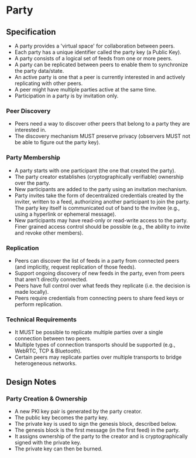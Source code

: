 # Party

## Specification

* A party provides a 'virtual space' for collaboration between peers.
* Each party has a unique identifier called the party key (a Public Key).
* A party consists of a logical set of feeds from one or more peers.
* A party can be replicated between peers to enable them to synchronize the party data/state.
* An active party is one that a peer is currently interested in and actively replicating with other peers.
* A peer might have multiple parties active at the same time.
* Participation in a party is by invitation only.

### Peer Discovery

* Peers need a way to discover other peers that belong to a party they are interested in.
* The discovery mechanism MUST preserve privacy (observers MUST not be able to figure out the party key).

### Party Membership

* A party starts with one participant (the one that created the party).
* The party creator establishes (cryptographically verifiable) ownership over the party.
* New participants are added to the party using an invitation mechanism.
* Party invites take the form of decentralized credentials created by the inviter, written to a feed, authorizing another participant to join the party. The party key itself is communicated out of band to the invitee (e.g., using a hyperlink or ephemeral message).
* New participants may have read-only or read-write access to the party. Finer grained access control should be possible (e.g., the ability to invite and revoke other members).

### Replication

* Peers can discover the list of feeds in a party from connected peers (and implicitly, request replication of those feeds).
* Support ongoing discovery of new feeds in the party, even from peers that aren't directly connected.
* Peers have full control over what feeds they replicate (i.e. the decision is made locally).
* Peers require credentials from connecting peers to share feed keys or perform replication.

### Technical Requirements

* It MUST be possible to replicate multiple parties over a single connection between two peers.
* Multiple types of connection transports should be supported (e.g., WebRTC, TCP & Bluetooth).
* Certain peers may replicate parties over multiple transports to bridge heterogeneous networks.


## Design Notes

### Party Creation & Ownership

* A new PKI key pair is generated by the party creator.
* The public key becomes the party key.
* The private key is used to sign the genesis block, described below.
* The genesis block is the first message (in the first feed) in the party.
* It assigns ownership of the party to the creator and is cryptographically signed with the private key.
* The private key can then be burned.
